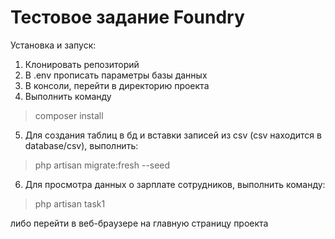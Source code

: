 # Тестовое задание Foundry

Установка и запуск:

1. Клонировать репозиторий
2. В .env прописать параметры базы данных
3. В консоли, перейти в директорию проекта
4. Выполнить команду
> composer install
5. Для создания таблиц в бд и вставки записей из csv (csv находится в database/csv), выполнить:
> php artisan migrate:fresh --seed


6. Для просмотра данных о зарплате сотрудников, выполнить команду:
> php artisan task1

либо перейти в веб-браузере на главную страницу проекта
